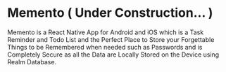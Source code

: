 # Memento ( Under Construction... )
Memento is a React Native App for Android and iOS which is a Task Reminder and Todo List and the Perfect Place to Store your Forgettable Things to be Remembered when needed such as Passwords and is Completely Secure as all the Data are Locally Stored on the Device using Realm Database.
